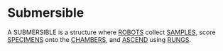 # Submersible

A SUBMERSIBLE is a structure where [ROBOTS](!!) collect [SAMPLES](!!), score
[SPECIMENS](!!) onto the [CHAMBERS](!!), and [ASCEND](!!) using [RUNGS](!!).
